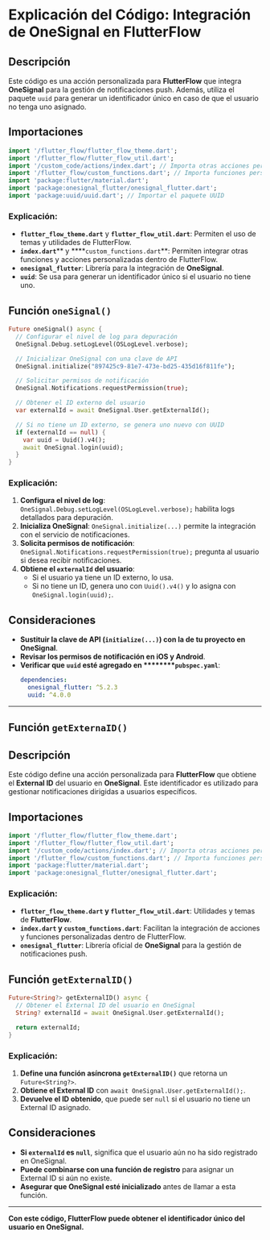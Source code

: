 # Explicación del Código: Integración de OneSignal en FlutterFlow

## Descripción

Este código es una acción personalizada para **FlutterFlow** que integra **OneSignal** para la gestión de notificaciones push. Además, utiliza el paquete `uuid` para generar un identificador único en caso de que el usuario no tenga uno asignado.

## Importaciones

```dart
import '/flutter_flow/flutter_flow_theme.dart';
import '/flutter_flow/flutter_flow_util.dart';
import '/custom_code/actions/index.dart'; // Importa otras acciones personalizadas
import '/flutter_flow/custom_functions.dart'; // Importa funciones personalizadas
import 'package:flutter/material.dart';
import 'package:onesignal_flutter/onesignal_flutter.dart';
import 'package:uuid/uuid.dart'; // Importar el paquete UUID
```

### Explicación:

- **`flutter_flow_theme.dart`** y **`flutter_flow_util.dart`**: Permiten el uso de temas y utilidades de FlutterFlow.
- **`index.dart`**\*\* y \*\*\*\*`custom_functions.dart`\*\*: Permiten integrar otras funciones y acciones personalizadas dentro de FlutterFlow.
- **`onesignal_flutter`**: Librería para la integración de **OneSignal**.
- **`uuid`**: Se usa para generar un identificador único si el usuario no tiene uno.

## Función `oneSignal()`

```dart
Future oneSignal() async {
  // Configurar el nivel de log para depuración
  OneSignal.Debug.setLogLevel(OSLogLevel.verbose);

  // Inicializar OneSignal con una clave de API
  OneSignal.initialize("897425c9-81e7-473e-bd25-435d16f811fe");

  // Solicitar permisos de notificación
  OneSignal.Notifications.requestPermission(true);

  // Obtener el ID externo del usuario
  var externalId = await OneSignal.User.getExternalId();

  // Si no tiene un ID externo, se genera uno nuevo con UUID
  if (externalId == null) {
    var uuid = Uuid().v4();
    await OneSignal.login(uuid);
  }
}
```

### Explicación:

1. **Configura el nivel de log**: `OneSignal.Debug.setLogLevel(OSLogLevel.verbose);` habilita logs detallados para depuración.
2. **Inicializa OneSignal**: `OneSignal.initialize(...)` permite la integración con el servicio de notificaciones.
3. **Solicita permisos de notificación**: `OneSignal.Notifications.requestPermission(true);` pregunta al usuario si desea recibir notificaciones.
4. **Obtiene el ********`externalId`******** del usuario**:
   - Si el usuario ya tiene un ID externo, lo usa.
   - Si no tiene un ID, genera uno con `Uuid().v4()` y lo asigna con `OneSignal.login(uuid);`.

## Consideraciones

- **Sustituir la clave de API (********`initialize(...)`********) con la de tu proyecto en OneSignal**.
- **Revisar los permisos de notificación en iOS y Android**.
- **Verificar que ********`uuid`******** esté agregado en \*\*\*\*****`pubspec.yaml`**:
  ```yaml
  dependencies:
    onesignal_flutter: ^5.2.3
    uuid: ^4.0.0
  ```

---

## Función `getExternaID()`

## Descripción
Este código define una acción personalizada para **FlutterFlow** que obtiene el **External ID** del usuario en **OneSignal**. Este identificador es utilizado para gestionar notificaciones dirigidas a usuarios específicos.

## Importaciones
```dart
import '/flutter_flow/flutter_flow_theme.dart';
import '/flutter_flow/flutter_flow_util.dart';
import '/custom_code/actions/index.dart'; // Importa otras acciones personalizadas
import '/flutter_flow/custom_functions.dart'; // Importa funciones personalizadas
import 'package:flutter/material.dart';
import 'package:onesignal_flutter/onesignal_flutter.dart';
```
### Explicación:
- **`flutter_flow_theme.dart` y `flutter_flow_util.dart`**: Utilidades y temas de **FlutterFlow**.
- **`index.dart` y `custom_functions.dart`**: Facilitan la integración de acciones y funciones personalizadas dentro de FlutterFlow.
- **`onesignal_flutter`**: Librería oficial de **OneSignal** para la gestión de notificaciones push.

## Función `getExternalID()`
```dart
Future<String?> getExternalID() async {
  // Obtener el External ID del usuario en OneSignal
  String? externalId = await OneSignal.User.getExternalId();

  return externalId;
}
```
### Explicación:
1. **Define una función asíncrona `getExternalID()`** que retorna un `Future<String?>`.
2. **Obtiene el External ID** con `await OneSignal.User.getExternalId();`.
3. **Devuelve el ID obtenido**, que puede ser `null` si el usuario no tiene un External ID asignado.

## Consideraciones
- **Si `externalId` es `null`**, significa que el usuario aún no ha sido registrado en OneSignal.
- **Puede combinarse con una función de registro** para asignar un External ID si aún no existe.
- **Asegurar que OneSignal esté inicializado** antes de llamar a esta función.

---
**Con este código, FlutterFlow puede obtener el identificador único del usuario en OneSignal.**
